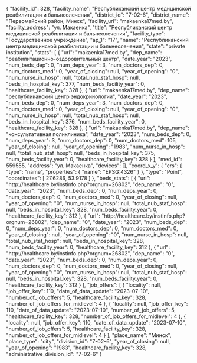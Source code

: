 {
    "facility_id": 328,
    "facility_name": "Республиканский центр медицинской реабилитации и бальнеолечения",
    "district_id": "7-02-6",
    "district_name": "Первомайский район, Минск",
    "facility_url": "makaenka17med.by",
    "facility_address": "ул. Макаенка",
    "title": "Республиканский центр медицинской реабилитации и бальнеолечения",
    "facility_type": "Государственное учреждение",
    "ap_1": "17",
    "name": "Республиканский центр медицинской реабилитации и бальнеолечения",
    "state": "private institution",
    "stats": [
        {
            "url": "makaenka17med.by",
            "dep_name": "реабилитационно-оздоровительный центр",
            "date_year": "2023",
            "num_beds_dep": 0,
            "num_deps_year": 3,
            "num_doctors_dep": 0,
            "num_doctors_med": 0,
            "year_of_closing": null,
            "year_of_opening": "0",
            "num_nurse_in_hosp": null,
            "total_nub_staf_hosp": null,
            "beds_in_hospital_key": 377,
            "num_beds_facility_year": 0,
            "healthcare_facility_key": 328
        },
        {
            "url": "makaenka17med.by",
            "dep_name": "республиканский центр эндокринологии",
            "date_year": "2023",
            "num_beds_dep": 0,
            "num_deps_year": 3,
            "num_doctors_dep": 0,
            "num_doctors_med": 0,
            "year_of_closing": null,
            "year_of_opening": "0",
            "num_nurse_in_hosp": null,
            "total_nub_staf_hosp": null,
            "beds_in_hospital_key": 376,
            "num_beds_facility_year": 0,
            "healthcare_facility_key": 328
        },
        {
            "url": "makaenka17med.by",
            "dep_name": "консультативная поликлиника",
            "date_year": "2023",
            "num_beds_dep": 0,
            "num_deps_year": 3,
            "num_doctors_dep": 0,
            "num_doctors_med": 105,
            "year_of_closing": null,
            "year_of_opening": "1983",
            "num_nurse_in_hosp": null,
            "total_nub_staf_hosp": null,
            "beds_in_hospital_key": 375,
            "num_beds_facility_year": 0,
            "healthcare_facility_key": 328
        }
    ],
    "med_id": 559555,
    "address": "ул. Макаенка",
    "devices": [],
    "coord_x_y": {
        "crs": {
            "type": "name",
            "properties": {
                "name": "EPSG:4326"
            }
        },
        "type": "Point",
        "coordinates": [
            27.6286,
            53.9178
        ]
    },
    "beds_stats": [
        {
            "url": "http:\/\/healthcare.by\/instinfo.php?orgnum=26802",
            "dep_name": "0",
            "date_year": "2023",
            "num_beds_dep": 0,
            "num_deps_year": 0,
            "num_doctors_dep": 0,
            "num_doctors_med": 0,
            "year_of_closing": null,
            "year_of_opening": "0",
            "num_nurse_in_hosp": null,
            "total_nub_staf_hosp": null,
            "beds_in_hospital_key": 328,
            "num_beds_facility_year": 0,
            "healthcare_facility_key": 312
        },
        {
            "url": "http:\/\/healthcare.by\/instinfo.php?orgnum=26802",
            "dep_name": "0",
            "date_year": "2023",
            "num_beds_dep": 0,
            "num_deps_year": 0,
            "num_doctors_dep": 0,
            "num_doctors_med": 0,
            "year_of_closing": null,
            "year_of_opening": "0",
            "num_nurse_in_hosp": null,
            "total_nub_staf_hosp": null,
            "beds_in_hospital_key": 328,
            "num_beds_facility_year": 0,
            "healthcare_facility_key": 312
        },
        {
            "url": "http:\/\/healthcare.by\/instinfo.php?orgnum=26802",
            "dep_name": "0",
            "date_year": "2023",
            "num_beds_dep": 0,
            "num_deps_year": 0,
            "num_doctors_dep": 0,
            "num_doctors_med": 0,
            "year_of_closing": null,
            "year_of_opening": "0",
            "num_nurse_in_hosp": null,
            "total_nub_staf_hosp": null,
            "beds_in_hospital_key": 328,
            "num_beds_facility_year": 0,
            "healthcare_facility_key": 312
        }
    ],
    "job_offers": [
        {
            "locality": null,
            "job_offer_key": 110,
            "date_of_data_update": "2023-07-10",
            "number_of_job_offers": 5,
            "healthcare_facility_key": 328,
            "number_of_job_offers_for_midlevel": 4
        },
        {
            "locality": null,
            "job_offer_key": 110,
            "date_of_data_update": "2023-07-10",
            "number_of_job_offers": 5,
            "healthcare_facility_key": 328,
            "number_of_job_offers_for_midlevel": 4
        },
        {
            "locality": null,
            "job_offer_key": 110,
            "date_of_data_update": "2023-07-10",
            "number_of_job_offers": 5,
            "healthcare_facility_key": 328,
            "number_of_job_offers_for_midlevel": 4
        }
    ],
    "place_name": "Минск",
    "place_type": "city",
    "division_id": "7-02-6",
    "year_of_closing": null,
    "year_of_opening": "1983",
    "healthcare_facility_key": 328,
    "administrative_division_id": "7-02-6"
}